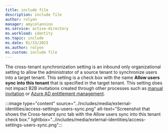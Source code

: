 ```yaml
---
title: include file
description: include file
author: rolyon
manager: amycolannino
ms.service: active-directory
ms.workload: identity
ms.topic: include
ms.date: 01/23/2023
ms.author: rolyon
ms.custom: include file
---
```


The cross-tenant synchronization setting is an inbound only organizational setting to allow the administrator of a source tenant to synchronize users into a target tenant. This setting is a check box with the name **Allow users sync into this tenant** that is specified in the target tenant. This setting does not impact B2B invitations created through other processes such as [manual invitation](../external-identities/add-users-administrator.md) or [Azure AD entitlement management](../governance/entitlement-management-external-users.md).

:::image type="content" source="../includes/media/external-identities/access-settings-users-sync.png" alt-text="Screenshot that shows the  Cross-tenant sync tab with the Allow users sync into this tenant check box." lightbox="../includes/media/external-identities/access-settings-users-sync.png":::
